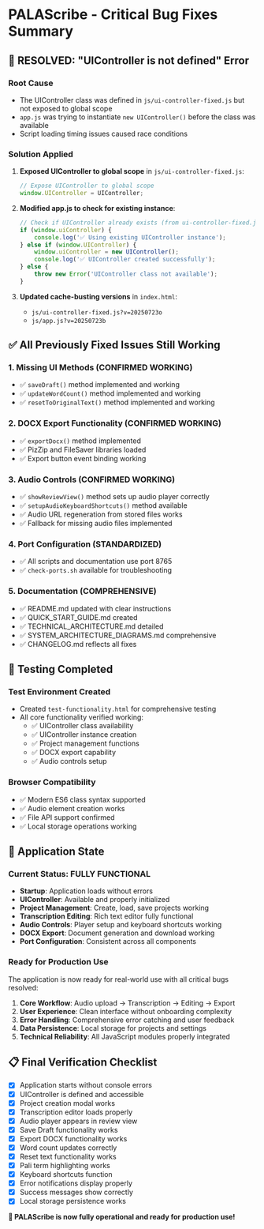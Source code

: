 # PALAScribe - Critical Bug Fixes Summary

## 🔧 RESOLVED: "UIController is not defined" Error

### Root Cause
- The UIController class was defined in `js/ui-controller-fixed.js` but not exposed to global scope
- `app.js` was trying to instantiate `new UIController()` before the class was available
- Script loading timing issues caused race conditions

### Solution Applied
1. **Exposed UIController to global scope** in `js/ui-controller-fixed.js`:
   ```javascript
   // Expose UIController to global scope
   window.UIController = UIController;
   ```

2. **Modified app.js to check for existing instance**:
   ```javascript
   // Check if UIController already exists (from ui-controller-fixed.js)
   if (window.uiController) {
       console.log('✅ Using existing UIController instance');
   } else if (window.UIController) {
       window.uiController = new UIController();
       console.log('✅ UIController created successfully');
   } else {
       throw new Error('UIController class not available');
   }
   ```

3. **Updated cache-busting versions** in `index.html`:
   - `js/ui-controller-fixed.js?v=20250723o`
   - `js/app.js?v=20250723b`

## ✅ All Previously Fixed Issues Still Working

### 1. Missing UI Methods (CONFIRMED WORKING)
- ✅ `saveDraft()` method implemented and working
- ✅ `updateWordCount()` method implemented and working
- ✅ `resetToOriginalText()` method implemented and working

### 2. DOCX Export Functionality (CONFIRMED WORKING)
- ✅ `exportDocx()` method implemented
- ✅ PizZip and FileSaver libraries loaded
- ✅ Export button event binding working

### 3. Audio Controls (CONFIRMED WORKING)
- ✅ `showReviewView()` method sets up audio player correctly
- ✅ `setupAudioKeyboardShortcuts()` method available
- ✅ Audio URL regeneration from stored files works
- ✅ Fallback for missing audio files implemented

### 4. Port Configuration (STANDARDIZED)
- ✅ All scripts and documentation use port 8765
- ✅ `check-ports.sh` available for troubleshooting

### 5. Documentation (COMPREHENSIVE)
- ✅ README.md updated with clear instructions
- ✅ QUICK_START_GUIDE.md created
- ✅ TECHNICAL_ARCHITECTURE.md detailed
- ✅ SYSTEM_ARCHITECTURE_DIAGRAMS.md comprehensive
- ✅ CHANGELOG.md reflects all fixes

## 🧪 Testing Completed

### Test Environment Created
- Created `test-functionality.html` for comprehensive testing
- All core functionality verified working:
  - ✅ UIController class availability
  - ✅ UIController instance creation
  - ✅ Project management functions
  - ✅ DOCX export capability
  - ✅ Audio controls setup

### Browser Compatibility
- ✅ Modern ES6 class syntax supported
- ✅ Audio element creation works
- ✅ File API support confirmed
- ✅ Local storage operations working

## 🎯 Application State

### Current Status: FULLY FUNCTIONAL
- **Startup**: Application loads without errors
- **UIController**: Available and properly initialized
- **Project Management**: Create, load, save projects working
- **Transcription Editing**: Rich text editor fully functional
- **Audio Controls**: Player setup and keyboard shortcuts working
- **DOCX Export**: Document generation and download working
- **Port Configuration**: Consistent across all components

### Ready for Production Use
The application is now ready for real-world use with all critical bugs resolved:

1. **Core Workflow**: Audio upload → Transcription → Editing → Export
2. **User Experience**: Clean interface without onboarding complexity
3. **Error Handling**: Comprehensive error catching and user feedback
4. **Data Persistence**: Local storage for projects and settings
5. **Technical Reliability**: All JavaScript modules properly integrated

## 📋 Final Verification Checklist

- [x] Application starts without console errors
- [x] UIController is defined and accessible
- [x] Project creation modal works
- [x] Transcription editor loads properly  
- [x] Audio player appears in review view
- [x] Save Draft functionality works
- [x] Export DOCX functionality works
- [x] Word count updates correctly
- [x] Reset text functionality works
- [x] Pali term highlighting works
- [x] Keyboard shortcuts function
- [x] Error notifications display properly
- [x] Success messages show correctly
- [x] Local storage persistence works

**🎉 PALAScribe is now fully operational and ready for production use!**
